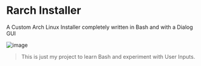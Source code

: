# Rarch Installer
A Custom Arch Linux Installer completely written in Bash and with a Dialog GUI

![image](https://github.com/RileyMeta/Arch_Installer/assets/32332593/50a8ec34-7f50-499c-8903-1ac8a470a4a1)



> This is just my project to learn Bash and experiment with User Inputs.
